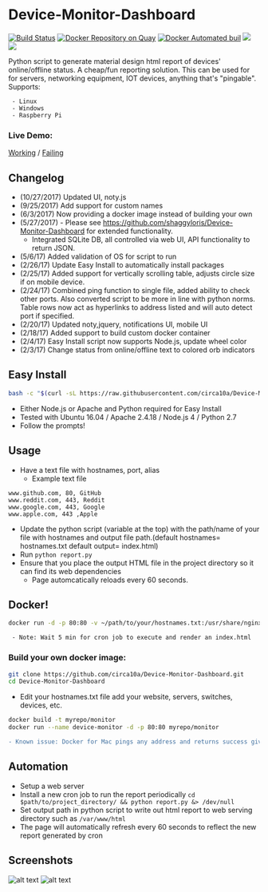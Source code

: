 # Device-Monitor-Dashboard
[![Build Status](https://travis-ci.org/circa10a/Device-Monitor-Dashboard.svg?branch=master)](https://travis-ci.org/circa10a/Device-Monitor-Dashboard)
[![Docker Repository on Quay](https://quay.io/repository/circa10a/device-monitor-dashboard/status "Docker Repository on Quay")](https://quay.io/repository/circa10a/device-monitor-dashboard)
[![Docker Automated buil](https://img.shields.io/docker/automated/jrottenberg/ffmpeg.svg)]()
[![](https://images.microbadger.com/badges/image/circa10a/device-monitor-dashboard.svg)](https://microbadger.com/images/circa10a/device-monitor-dashboard "Get your own image badge on microbadger.com")
[![](https://images.microbadger.com/badges/version/circa10a/device-monitor-dashboard.svg)](https://microbadger.com/images/circa10a/device-monitor-dashboard "Get your own version badge on microbadger.com")

Python script to generate material design html report of devices' online/offline status. A cheap/fun reporting solution.
This can be used for for servers, networking equipment, IOT devices, anything that's "pingable".  
Supports:

```
 - Linux
 - Windows
 - Raspberry Pi
 ```

### Live Demo:
[Working](http://caleblemoine.me/monitor/) / [Failing](http://caleblemoine.me/monitor/fail)

## Changelog
 - (10/27/2017) Updated UI, noty.js
 - (9/25/2017) Add support for custom names
 - (6/3/2017) Now providing a docker image instead of building your own
 - (5/27/2017) - Please see https://github.com/shaggyloris/Device-Monitor-Dashboard for extended functionality.
   - Integrated SQLite DB, all controlled via web UI, API functionality to return JSON.
 - (5/6/17) Added validation of OS for script to run
 - (2/26/17) Update Easy Install to automatically install packages
 - (2/25/17) Added support for vertically scrolling table, adjusts circle size if on mobile device.
 - (2/24/17) Combined ping function to single file, added ability to check other ports. Also converted script to be more in line with python norms. Table rows now act as hyperlinks to address listed and will auto detect port if specified.
 - (2/20/17) Updated noty,jquery, notifications UI, mobile UI
 - (2/18/17) Added support to build custom docker container
 - (2/4/17) Easy Install script now supports Node.js, update wheel color
 - (2/3/17) Change status from online/offline text to colored orb indicators

## Easy Install

```bash
bash -c "$(curl -sL https://raw.githubusercontent.com/circa10a/Device-Monitor-Dashboard/master/install.sh)"
```

- Either Node.js or Apache and Python required for Easy Install
- Tested with Ubuntu 16.04 / Apache 2.4.18 / Node.js 4 / Python 2.7
- Follow the prompts!

## Usage
- Have a text file with hostnames, port, alias
  - Example text file
 ```
 www.github.com, 80, GitHub
www.reddit.com, 443, Reddit
www.google.com, 443, Google
www.apple.com, 443 ,Apple
 ```
- Update the python script (variable at the top) with the path/name of your file with hostnames and output file path.(default hostnames= hostnames.txt   default output= index.html)
- Run `python report.py`
- Ensure that you place the output HTML file in the project directory so it can find its web dependencies
  - Page automcatically reloads every 60 seconds.
  
## Docker!

```bash
docker run -d -p 80:80 -v ~/path/to/your/hostnames.txt:/usr/share/nginx/html/hostnames.txt --name monitor circa10a/device-monitor-dashboard
```

```
 - Note: Wait 5 min for cron job to execute and render an index.html
```

### Build your own docker image:

```bash
git clone https://github.com/circa10a/Device-Monitor-Dashboard.git
cd Device-Monitor-Dashboard  
```

- Edit your hostnames.txt file add your website, servers, switches, devices, etc.  
```bash
docker build -t myrepo/monitor 
docker run --name device-monitor -d -p 80:80 myrepo/monitor
```

```diff
- Known issue: Docker for Mac pings any address and returns success giving false results.
```

## Automation
- Setup a web server
- Install a new cron job to run the report periodically `cd $path/to/project_directory/ && python report.py &> /dev/null`
- Set output path in python script to write out html report to web serving directory such as `/var/www/html`
- The page will automatically refresh every 60 seconds to reflect the new report generated by cron

## Screenshots
![alt text](https://i.imgur.com/dx3XabN.png)
![alt text](https://i.imgur.com/k49MfS4.png)
